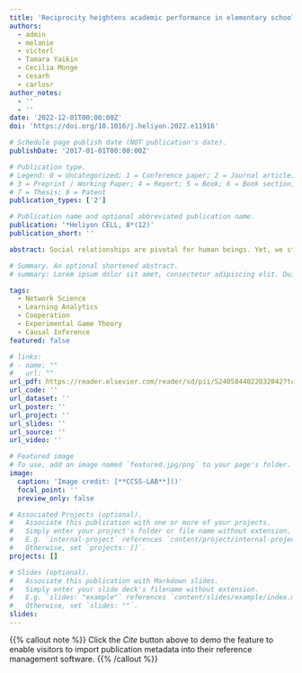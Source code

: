 ```yaml
---
title: 'Reciprocity heightens academic performance in elementary school students'
authors:
  - admin
  - melanie
  - victorl
  - Tamara Yaikin
  - Cecilia Monge
  - cesarh
  - carlosr
author_notes:
  - ''
  - ''
date: '2022-12-01T00:00:00Z'
doi: 'https://doi.org/10.1016/j.heliyon.2022.e11916'

# Schedule page publish date (NOT publication's date).
publishDate: '2017-01-01T00:00:00Z'

# Publication type.
# Legend: 0 = Uncategorized; 1 = Conference paper; 2 = Journal article;
# 3 = Preprint / Working Paper; 4 = Report; 5 = Book; 6 = Book section;
# 7 = Thesis; 8 = Patent
publication_types: ['2']

# Publication name and optional abbreviated publication name.
publication: '*Heliyon CELL, 8*(12)'
publication_short: ''

abstract: Social relationships are pivotal for human beings. Yet, we still lack a complete understanding of the types and conditions of social relationships that facilitate learning among children. Here, we present the results of a study involving 855 elementary school children from 14 different public schools in Chile designed to understand their social learning strategies in classrooms. We mapped students' social relationships using a behavioral experiment–a non-anonymous social dilemma–that allows us to measure cooperation and infer reciprocal and asymmetrical relationships between peers. We implemented the experiment synchronously in each classroom using networked tablets and a friendly user interface to mitigate cognitive barriers and boost students' engagement. Using regression models, we found a positive and significant association between reciprocity and academic performance. This result holds after controlling for class attendance, sex, parents’ education, social status, individual cooperative dispositions, and fixed effects per class group. Finally, using a difference-in-difference framework, we found robust evidence that reciprocity heightens academic performance by comparing two consecutive academic semesters. This effect is heterogeneous and is considerably more prominent for the top 20% students experiencing higher levels of reciprocity in their social relationships. We expect these results to inform cooperative learning interventions in elementary education.

# Summary. An optional shortened abstract.
# summary: Lorem ipsum dolor sit amet, consectetur adipiscing elit. Duis posuere tellus ac convallis placerat. Proin tincidunt magna sed ex sollicitudin condimentum.

tags:
  - Network Science
  - Learning Analytics
  - Cooperation
  - Experimental Game Theory
  - Causal Inference
featured: false

# links:
# - name: ""
#   url: ""
url_pdf: https://reader.elsevier.com/reader/sd/pii/S2405844022032042?token=D31ED12018DEFEB4FF2A94686AF7135760EB10E5B8F6C04472B7DD980C9B41A6E322265E77B019047E6249DFD344689E&originRegion=us-east-1&originCreation=20230316221610
url_code: ''
url_dataset: ''
url_poster: ''
url_project: ''
url_slides: ''
url_source: ''
url_video: ''

# Featured image
# To use, add an image named `featured.jpg/png` to your page's folder.
image:
  caption: 'Image credit: [**CCSS-LAB**]()'
  focal_point: ''
  preview_only: false

# Associated Projects (optional).
#   Associate this publication with one or more of your projects.
#   Simply enter your project's folder or file name without extension.
#   E.g. `internal-project` references `content/project/internal-project/index.md`.
#   Otherwise, set `projects: []`.
projects: []

# Slides (optional).
#   Associate this publication with Markdown slides.
#   Simply enter your slide deck's filename without extension.
#   E.g. `slides: "example"` references `content/slides/example/index.md`.
#   Otherwise, set `slides: ""`.
slides:
---
```


{{% callout note %}}
Click the _Cite_ button above to demo the feature to enable visitors to import publication metadata into their reference management software.
{{% /callout %}}

<!-- Supplementary notes can be added here, including [code and math](https://wowchemy.com/docs/content/writing-markdown-latex/). -->
